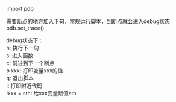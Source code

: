 import pdb 

需要断点的地方加入下句，常规运行脚本，到断点就会进入debug状态<br/>
pdb.set_trace()

debug状态下：<br/>
n: 执行下一句<br/>
s: 进入函数<br/>
c: 前进到下一个断点<br/>
p xxx: 打印变量xxx的值<br/>
q: 退出脚本<br/>
l: 打印附近代码<br/>
!xxx = sth: 给xxx变量赋值sth<br/>
